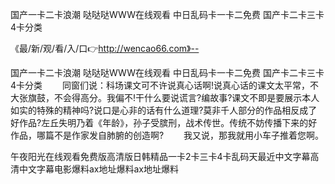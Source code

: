 国产一卡二卡浪潮
哒哒哒WWW在线观看
中日乱码卡一卡二免费
国产卡二卡三卡4卡分类


《最/新/观/看/入/口👉http://wencao66.com》--

国产一卡二卡浪潮
哒哒哒WWW在线观看
中日乱码卡一卡二免费
国产卡二卡三卡4卡分类
　　同窗们说：科场课文可不许说真心话啊!说真心话的课文太平常，不大张旗鼓，不会得高分。我偏不!干什么要说谎言?编故事?课文不即是要展示本人如实的特殊的精神吗?说口是心非的话有什么道理?莫非千人部分的作品相反成了好作品?左丘失明乃着《年龄》，孙子受膑刑，战术传世。传统不妨传播下来的好作品，哪篇不是作家发自肺腑的创造啊?
　　我又说，那我就用小车子推着您啊。





午夜阳光在线观看免费版高清版日韩精品一卡2卡三卡4卡乱码天最近中文字幕高清中文字幕电影爆料ax地址爆料ax地址爆料
